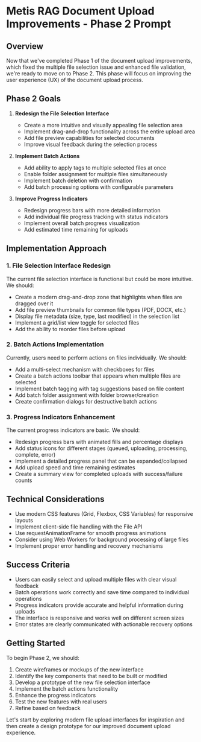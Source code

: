 # Metis RAG Document Upload Improvements - Phase 2 Prompt

## Overview

Now that we've completed Phase 1 of the document upload improvements, which fixed the multiple file selection issue and enhanced file validation, we're ready to move on to Phase 2. This phase will focus on improving the user experience (UX) of the document upload process.

## Phase 2 Goals

1. **Redesign the File Selection Interface**
   - Create a more intuitive and visually appealing file selection area
   - Implement drag-and-drop functionality across the entire upload area
   - Add file preview capabilities for selected documents
   - Improve visual feedback during the selection process

2. **Implement Batch Actions**
   - Add ability to apply tags to multiple selected files at once
   - Enable folder assignment for multiple files simultaneously
   - Implement batch deletion with confirmation
   - Add batch processing options with configurable parameters

3. **Improve Progress Indicators**
   - Redesign progress bars with more detailed information
   - Add individual file progress tracking with status indicators
   - Implement overall batch progress visualization
   - Add estimated time remaining for uploads

## Implementation Approach

### 1. File Selection Interface Redesign

The current file selection interface is functional but could be more intuitive. We should:

- Create a modern drag-and-drop zone that highlights when files are dragged over it
- Add file preview thumbnails for common file types (PDF, DOCX, etc.)
- Display file metadata (size, type, last modified) in the selection list
- Implement a grid/list view toggle for selected files
- Add the ability to reorder files before upload

### 2. Batch Actions Implementation

Currently, users need to perform actions on files individually. We should:

- Add a multi-select mechanism with checkboxes for files
- Create a batch actions toolbar that appears when multiple files are selected
- Implement batch tagging with tag suggestions based on file content
- Add batch folder assignment with folder browser/creation
- Create confirmation dialogs for destructive batch actions

### 3. Progress Indicators Enhancement

The current progress indicators are basic. We should:

- Redesign progress bars with animated fills and percentage displays
- Add status icons for different stages (queued, uploading, processing, complete, error)
- Implement a detailed progress panel that can be expanded/collapsed
- Add upload speed and time remaining estimates
- Create a summary view for completed uploads with success/failure counts

## Technical Considerations

- Use modern CSS features (Grid, Flexbox, CSS Variables) for responsive layouts
- Implement client-side file handling with the File API
- Use requestAnimationFrame for smooth progress animations
- Consider using Web Workers for background processing of large files
- Implement proper error handling and recovery mechanisms

## Success Criteria

- Users can easily select and upload multiple files with clear visual feedback
- Batch operations work correctly and save time compared to individual operations
- Progress indicators provide accurate and helpful information during uploads
- The interface is responsive and works well on different screen sizes
- Error states are clearly communicated with actionable recovery options

## Getting Started

To begin Phase 2, we should:

1. Create wireframes or mockups of the new interface
2. Identify the key components that need to be built or modified
3. Develop a prototype of the new file selection interface
4. Implement the batch actions functionality
5. Enhance the progress indicators
6. Test the new features with real users
7. Refine based on feedback

Let's start by exploring modern file upload interfaces for inspiration and then create a design prototype for our improved document upload experience.